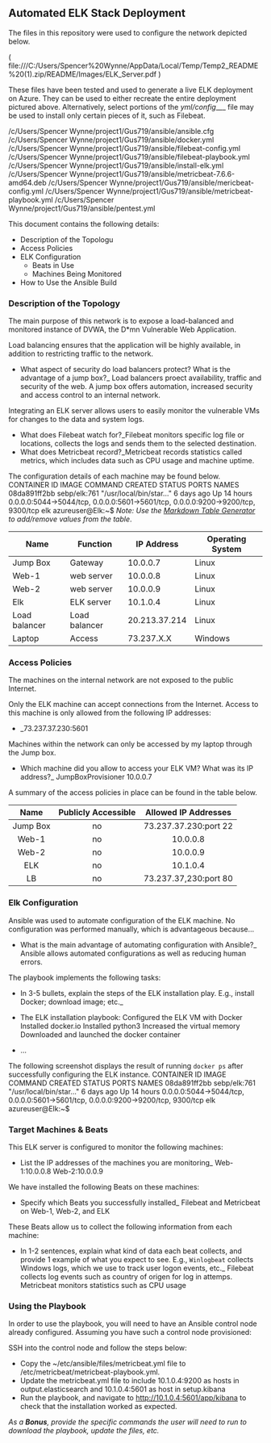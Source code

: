 ## Automated ELK Stack Deployment

The files in this repository were used to configure the network depicted below.

( file:///C:/Users/Spencer%20Wynne/AppData/Local/Temp/Temp2_README%20(1).zip/README/Images/ELK_Server.pdf  )


These files have been tested and used to generate a live ELK deployment on Azure. They can be used to either recreate the entire deployment pictured above. Alternatively, select portions of the _yml/config____ file may be used to install only certain pieces of it, such as Filebeat.

  /c/Users/Spencer Wynne/project1/Gus719/ansible/ansible.cfg
  /c/Users/Spencer Wynne/project1/Gus719/ansible/docker.yml
  /c/Users/Spencer Wynne/project1/Gus719/ansible/filebeat-config.yml
  /c/Users/Spencer Wynne/project1/Gus719/ansible/filebeat-playbook.yml
  /c/Users/Spencer Wynne/project1/Gus719/ansible/install-elk.yml
  /c/Users/Spencer Wynne/project1/Gus719/ansible/metricbeat-7.6.6-amd64.deb
  /c/Users/Spencer Wynne/project1/Gus719/ansible/mericbeat-config.yml
  /c/Users/Spencer Wynne/project1/Gus719/ansible/metricbeat-playbook.yml
  /c/Users/Spencer Wynne/project1/Gus719/ansible/pentest.yml
  

This document contains the following details:
- Description of the Topologu
- Access Policies
- ELK Configuration
  - Beats in Use
  - Machines Being Monitored
- How to Use the Ansible Build


### Description of the Topology

The main purpose of this network is to expose a load-balanced and monitored instance of DVWA, the D*mn Vulnerable Web Application.

Load balancing ensures that the application will be highly available, in addition to restricting traffic to the network.
-  What aspect of security do load balancers protect? What is the advantage of a jump box?_
Load balancers proect availability, traffic and security of the web. 
A jump box offers automation, increased security and access control to an internal network.

Integrating an ELK server allows users to easily monitor the vulnerable VMs for changes to the data and system logs.
-  What does Filebeat watch for?_Filebeat monitors specific log file or locations, collects the logs and sends them to the selected destination.
-  What does Metricbeat record?_Metricbeat records statistics called metrics, which includes data such as CPU usage and machine uptime.

The configuration details of each machine may be found below.
CONTAINER ID   IMAGE          COMMAND                  CREATED      STATUS        PORTS                                                                              NAMES
08da891ff2bb   sebp/elk:761   "/usr/local/bin/star…"   6 days ago   Up 14 hours   0.0.0.0:5044->5044/tcp, 0.0.0.0:5601->5601/tcp, 0.0.0.0:9200->9200/tcp, 9300/tcp   elk
azureuser@Elk:~$
_Note: Use the [Markdown Table Generator](http://www.tablesgenerator.com/markdown_tables) to add/remove values from the table_.

 | Name          |  Function     | IP Address    | Operating System |
|---------------|---------------|---------------|------------------|
| Jump Box      |    Gateway    |    10.0.0.7   |       Linux      |
|     Web-1     | web server    |    10.0.0.8   |       Linux      |
|     Web-2     | web server    |    10.0.0.9   |       Linux      |
|      Elk      |   ELK server  |    10.1.0.4   |       Linux      |
| Load balancer | Load balancer | 20.213.37.214 |       Linux      |
|     Laptop    |     Access    |   73.237.X.X  |      Windows     |

### Access Policies

The machines on the internal network are not exposed to the public Internet. 

Only the ELK machine can accept connections from the Internet. Access to this machine is only allowed from the following IP addresses:
- _73.237.37.230:5601

Machines within the network can only be accessed by my laptop through the Jump box.
-  Which machine did you allow to access your ELK VM? What was its IP address?_
JumpBoxProvisioner 10.0.0.7 

A summary of the access policies in place can be found in the table below.

 |   Name   | Publicly Accessible |  Allowed IP Addresses |
|:--------:|:-------------------:|:---------------------:|
| Jump Box |          no         | 73.237.37.230:port 22 |
|   Web-1  |          no         |        10.0.0.8       |
|   Web-2  |          no         |        10.0.0.9       |
|    ELK   |          no         |        10.1.0.4       |
|    LB    | no                  | 73.237.37,230:port 80 |

### Elk Configuration

Ansible was used to automate configuration of the ELK machine. No configuration was performed manually, which is advantageous because...
-  What is the main advantage of automating configuration with Ansible?_
Ansible allows automated configurations as well as reducing human errors.

The playbook implements the following tasks:
-  In 3-5 bullets, explain the steps of the ELK installation play. E.g., install Docker; download image; etc._
- The ELK installation playbook:
Configured the ELK VM with Docker
Installed docker.io
Installed python3
Increased the virtual memory
Downloaded and launched the docker container

- ...

The following screenshot displays the result of running `docker ps` after successfully configuring the ELK instance.
CONTAINER ID   IMAGE          COMMAND                  CREATED      STATUS        PORTS                                                                              NAMES
08da891ff2bb   sebp/elk:761   "/usr/local/bin/star…"   6 days ago   Up 14 hours   0.0.0.0:5044->5044/tcp, 0.0.0.0:5601->5601/tcp, 0.0.0.0:9200->9200/tcp, 9300/tcp   elk
azureuser@Elk:~$


### Target Machines & Beats
This ELK server is configured to monitor the following machines:
-  List the IP addresses of the machines you are monitoring_
Web-1:10.0.0.8
Web-2:10.0.0.9

We have installed the following Beats on these machines:
-  Specify which Beats you successfully installed_
Filebeat and Metricbeat on Web-1, Web-2, and ELK

These Beats allow us to collect the following information from each machine:
- In 1-2 sentences, explain what kind of data each beat collects, and provide 1 example of what you expect to see. E.g., `Winlogbeat` collects Windows logs, which we use to track user logon events, etc._
Filebeat collects log events such as country of origen for log in attemps.
Metricbeat monitors statistics such as CPU usage


### Using the Playbook
In order to use the playbook, you will need to have an Ansible control node already configured. Assuming you have such a control node provisioned: 

SSH into the control node and follow the steps below:
- Copy the ~/etc/ansible/files/metricbeat.yml file to /etc/metricbeat/metricbeat-playbook.yml.
- Update the metricbeat.yml file to include 10.1.0.4:9200 as hosts in output.elasticsearch and 10.1.0.4:5601 as host in setup.kibana 
- Run the playbook, and navigate to http://10.1.0.4:5601/app/kibana to check that the installation worked as expected.

 

_As a **Bonus**, provide the specific commands the user will need to run to download the playbook, update the files, etc._
